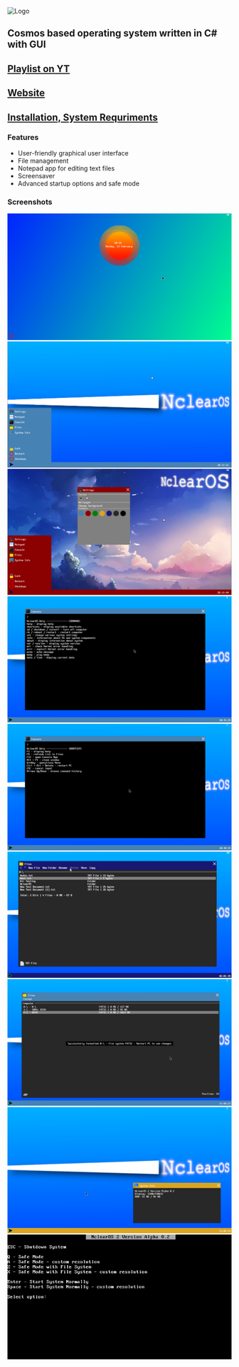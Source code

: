 ![Logo](https://i.imgur.com/889QgpM.png)
## Cosmos based operating system written in C# with GUI
## [Playlist on YT](https://youtube.com/playlist?list=PLjuew_ibisGV2tB8to_ESzlDNQwBTE6yk)
## [Website](https://ncleardev.github.io/nclearos)
## [Installation, System Requriments](https://ncleardev.github.io/nclearos-faq)

### Features
- User-friendly graphical user interface
- File management
- Notepad app for editing text files
- Screensaver
- Advanced startup options and safe mode

### Screenshots
![Screenshot](/Screenshots/1.png)
![Screenshot](/Screenshots/2.png)
![Screenshot](/Screenshots/3.png)
![Screenshot](/Screenshots/4.png)
![Screenshot](/Screenshots/5.png)
![Screenshot](/Screenshots/6.png)
![Screenshot](/Screenshots/7.png)
![Screenshot](/Screenshots/8.png)
![Screenshot](/Screenshots/9.png)
